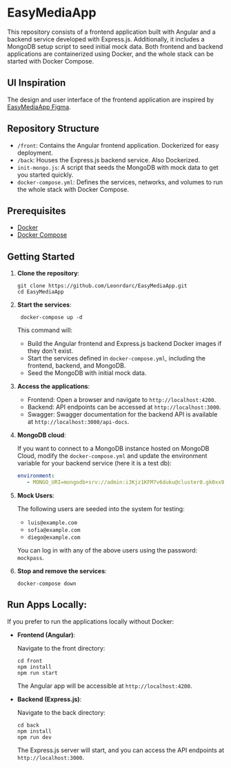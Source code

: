 # EasyMediaApp

This repository consists of a frontend application built with Angular and a backend service developed with Express.js. Additionally, it includes a MongoDB setup script to seed initial mock data. Both frontend and backend applications are containerized using Docker, and the whole stack can be started with Docker Compose.

## UI Inspiration

The design and user interface of the frontend application are inspired by [EasyMediaApp Figma](https://www.figma.com/file/govYW5Defpcm3iD2xe1Fsb/EasyMediaTech).

## Repository Structure

- `/front`: Contains the Angular frontend application. Dockerized for easy deployment.
- `/back`: Houses the Express.js backend service. Also Dockerized.
- `init-mongo.js`: A script that seeds the MongoDB with mock data to get you started quickly.
- `docker-compose.yml`: Defines the services, networks, and volumes to run the whole stack with Docker Compose.

## Prerequisites

- [Docker](https://docs.docker.com/get-docker/)
- [Docker Compose](https://docs.docker.com/compose/install/)

## Getting Started

1. **Clone the repository**:
   ```
   git clone https://github.com/Leonrdarc/EasyMediaApp.git
   cd EasyMediaApp
   ```

2. **Start the services**:
   ```
    docker-compose up -d
   ```

   This command will:

   - Build the Angular frontend and Express.js backend Docker images if they don't exist.
   - Start the services defined in `docker-compose.yml`, including the frontend, backend, and MongoDB.
   - Seed the MongoDB with initial mock data.

3. **Access the applications**:

   - Frontend: Open a browser and navigate to `http://localhost:4200`.
   - Backend: API endpoints can be accessed at `http://localhost:3000`.
   - Swagger: Swagger documentation for the backend API is available at `http://localhost:3000/api-docs`.

4. **MongoDB cloud**:

   If you want to connect to a MongoDB instance hosted on MongoDB Cloud, modify the `docker-compose.yml` and update the environment variable for your backend service (here it is a test db):

   ```yaml
   environment:
      - MONGO_URI=mongodb+srv://admin:i3Kjz1KFM7v6duku@cluster0.gk0xx9g.mongodb.net/?retryWrites=true&w=majority
   ```

5. **Mock Users**:

   The following users are seeded into the system for testing:

   - `luis@example.com`
   - `sofia@example.com`
   - `diego@example.com`

   You can log in with any of the above users using the password: `mockpass`.

6. **Stop and remove the services**:
   ```
   docker-compose down
   ```


## Run Apps Locally:

If you prefer to run the applications locally without Docker:

- **Frontend (Angular)**:

  Navigate to the front directory:

  ```
  cd front
  npm install
  npm run start
  ```

  The Angular app will be accessible at `http://localhost:4200`.

- **Backend (Express.js)**:

  Navigate to the back directory:

  ```
  cd back
  npm install
  npm run dev
  ```

  The Express.js server will start, and you can access the API endpoints at `http://localhost:3000`.
